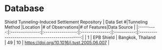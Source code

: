 # Database
Shield Tunneling-Induced Settlement Repository
| Data Set #|Tunneling Method |Location           |# of Observations|# of Features|Data Source                                       |
|:---------:|:---------------:|:-----------------:|:---------------:|:-----------:|:------------------------------------------------:|
|    1      | EPB Shield      | Bangkok, Thailand |        49       |       10    | https://doi.org/10.1016/j.tust.2005.06.007       |
